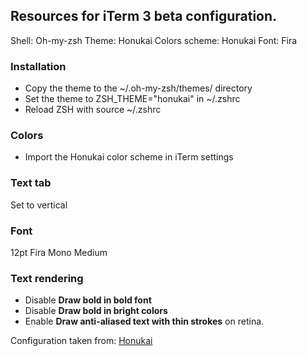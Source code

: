 ## Resources for iTerm 3 beta configuration.

Shell: Oh-my-zsh 
Theme: Honukai 
Colors scheme: Honukai 
Font: Fira 
 
### Installation

* Copy the theme to the ~/.oh-my-zsh/themes/ directory
* Set the theme to ZSH_THEME="honukai" in ~/.zshrc
* Reload ZSH with source ~/.zshrc

### Colors

* Import the Honukai color scheme in iTerm settings

### Text tab

Set to vertical

### Font

12pt Fira Mono Medium

### Text rendering

* Disable **Draw bold in bold font**
* Disable **Draw bold in bright colors**
* Enable **Draw anti-aliased text with thin strokes** on retina.

Configuration taken from: [Honukai](https://github.com/oskarkrawczyk/honukai-iterm-zsh)